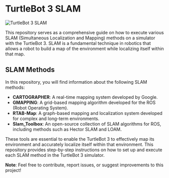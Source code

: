 # TurtleBot 3 SLAM

![TurtleBot 3 SLAM](link_to_image)

This repository serves as a comprehensive guide on how to execute various SLAM (Simultaneous Localization and Mapping) methods on a simulator with the TurtleBot 3. SLAM is a fundamental technique in robotics that allows a robot to build a map of the environment while localizing itself within that map.

## SLAM Methods

In this repository, you will find information about the following SLAM methods:

- **CARTOGRAPHER**: A real-time mapping system developed by Google.
- **GMAPPING**: A grid-based mapping algorithm developed for the ROS (Robot Operating System).
- **RTAB-Map**: A graph-based mapping and localization system developed for complex and long-term environments.
- **Slam_Toolbox**: An open-source collection of SLAM algorithms for ROS, including methods such as Hector SLAM and LOAM.

These tools are essential to enable the TurtleBot 3 to effectively map its environment and accurately localize itself within that environment. This repository provides step-by-step instructions on how to set up and execute each SLAM method in the TurtleBot 3 simulator.

**Note**: Feel free to contribute, report issues, or suggest improvements to this project!
